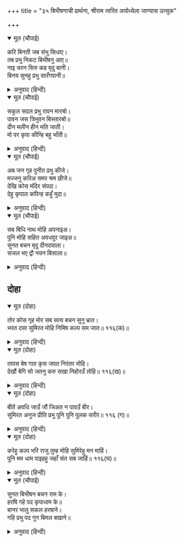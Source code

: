 +++
title = "३५ बिभीषणाची प्रार्थना, श्रीराम त्वरित अयोध्येला जाण्यास उत्सुक"

+++


<details open><summary>मूल (चौपाई)</summary>

करि बिनती जब संभु सिधाए।  
तब प्रभु निकट बिभीषनु आए॥  
नाइ चरन सिरु कह मृदु बानी।  
बिनय सुनहु प्रभु सारँगपानी॥
</details>

<details><summary>अनुवाद (हिन्दी)</summary>

जेव्हा शिव विनंती करून निघून गेले, तेव्हा बिभीषण प्रभूंजवळ आला आणि चरणी नतमस्तक होऊन कोमल वाणीने म्हणाला, ‘हे शार्ङ्गधनुष्य धारण करणारे प्रभो, माझी विनंती ऐका.॥ १॥
</details>

<details open><summary>मूल (चौपाई)</summary>

सकुल सदल प्रभु रावन मारॺो।  
पावन जस त्रिभुवन बिस्तारॺो॥  
दीन मलीन हीन मति जाती।  
मो पर कृपा कीन्हि बहु भाँती॥
</details>

<details><summary>अनुवाद (हिन्दी)</summary>

तुम्ही कुलासह व सेनेसह रावणाचा वध केला. त्रिभुवनात आपली पवित्र कीर्ती पसरविली आणि मज दीन, पापी, बुद्धिहीन व जातिहीन सेवकावर अनेक प्रकारे कृपा केली.॥ २॥
</details>

<details open><summary>मूल (चौपाई)</summary>

अब जन गृह पुनीत प्रभु कीजे।  
मज्जनु करिअ समर श्रम छीजे॥  
देखि कोस मंदिर संपदा।  
देहु कृपाल कपिन्ह कहुँ मुदा॥
</details>

<details><summary>अनुवाद (हिन्दी)</summary>

आता हे प्रभू, या दासाचे घर पवित्र करा आणि तेथे येऊन स्नान करा. त्यामुळे युद्धाचा शीण नाहीसा होईल. हे कृपाळू! खजिना, महाल आणि संपत्तीचे निरीक्षण करून तिने प्रसन्नपणे वानरांचा सत्कार करा.॥ ३॥
</details>

<details open><summary>मूल (चौपाई)</summary>

सब बिधि नाथ मोहि अपनाइअ।  
पुनि मोहि सहित अवधपुर जाइअ॥  
सुनत बचन मृदु दीनदयाला।  
सजल भए द्वौ नयन बिसाला॥
</details>

<details><summary>अनुवाद (हिन्दी)</summary>

हे नाथ, मला सर्व प्रकारे आपले करून घ्या आणि हे प्रभो, मला बरोबर घेऊन अयोध्यापुरीला जा.’ बिभीषणाचे हे मृदू बोलणे ऐकताच दीनदयाळ प्रभूंच्या दोन्ही विशाल नेत्रांमध्ये प्रेमाश्रू दाटले.॥ ४॥
</details>

## दोहा


<details open><summary>मूल (दोहा)</summary>

तोर कोस गृह मोर सब सत्य बचन सुनु भ्रात।  
भरत दसा सुमिरत मोहि निमिष कल्प सम जात॥ ११६(क)॥
</details>

<details><summary>अनुवाद (हिन्दी)</summary>

श्रीराम म्हणाले, ‘हे बंधू, ऐक. तुझा खजिना आणि घर हे माझेच आहे ही गोष्ट खरी. परंतु भरताच्या अवस्थेची आठवण येताच मला एक एक पळ कल्पाप्रमाणे वाटतो.॥ ११६ (क)॥
</details>

<details open><summary>मूल (दोहा)</summary>

तापस बेष गात कृस जपत निरंतर मोहि।  
देखौं बेगि सो जतनु करु सखा निहोरउँ तोहि॥ ११६(ख)॥
</details>

<details><summary>अनुवाद (हिन्दी)</summary>

तपस्वी वेषामध्ये दुर्बल शरीराने तो निरंतर माझ्या नामाचा जप करीत बसला आहे. मी त्याला लवकरात लवकर भेटू शकेन, अशी व्यवस्था कर. माझी तुला हीच विनंती आहे.॥ ११६ (ख)॥
</details>

<details open><summary>मूल (दोहा)</summary>

बीतें अवधि जाउँ जौं जिअत न पावउँ बीर।  
सुमिरत अनुज प्रीति प्रभु पुनि पुनि पुलक सरीर॥ ११६ (ग)॥
</details>

<details><summary>अनुवाद (हिन्दी)</summary>

जर वेळ चुकली, तर मी माझ्या भावाला जिवंत पाहू शकणार नाही.’ लहान भाऊ भरत याच्या प्रेमाच्या आठवणीने प्रभूंचे शरीर वारंवार पुलकित होत होते.॥ ११६ (ग)॥
</details>

<details open><summary>मूल (दोहा)</summary>

करेहु कल्प भरि राजु तुम्ह मोहि सुमिरेहु मन माहिं।  
पुनि मम धाम पाइहहु जहाँ संत सब जाहिं॥ ११६(घ)॥
</details>

<details><summary>अनुवाद (हिन्दी)</summary>

श्रीराम पुढे म्हणाले, ‘हे बिभीषणा, तू कल्पापर्यंत राज्य कर आणि मनामध्ये माझे निरंतर स्मरण करीत राहा. मग जेथे सर्व संत जातात, ते परमधाम तुला मिळेल.॥ ११६ (घ)॥
</details>

<details open><summary>मूल (चौपाई)</summary>

सुनत बिभीषन बचन राम के।  
हरषि गहे पद कृपाधाम के॥  
बानर भालु सकल हरषाने।  
गहि प्रभु पद गुन बिमल बखाने॥
</details>

<details><summary>अनुवाद (हिन्दी)</summary>

श्रीरामचंद्रांचे बोलणे ऐकताच बिभीषणाने हर्षित होऊन कृपाधाम श्रीरामचंद्रांचे चरण धरले. सर्व वानर व अस्वले आनंदित झाली आणि प्रभूंचे पाय धरून त्यांच्या निर्मल गुणांची वाखाणणी करू लागली.॥ १॥
</details>
